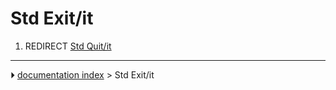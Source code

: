 # Std Exit/it
1.  REDIRECT [Std Quit/it](Std_Quit/it.md)



---
⏵ [documentation index](../README.md) > Std Exit/it
